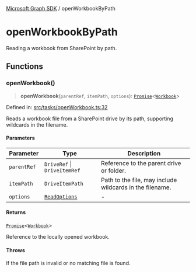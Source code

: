 [Microsoft Graph SDK](README.md) / openWorkbookByPath

# openWorkbookByPath

Reading a workbook from SharePoint by path.

## Functions

### openWorkbook()

> **openWorkbook**(`parentRef`, `itemPath`, `options`): [`Promise`](https://developer.mozilla.org/docs/Web/JavaScript/Reference/Global_Objects/Promise)\<[`Workbook`](Handle.md#workbook)\>

Defined in: [src/tasks/openWorkbook.ts:32](https://github.com/Future-Secure-AI/sharepoint-workbook/blob/main/src/tasks/openWorkbook.ts#L32)

Reads a workbook file from a SharePoint drive by its path, supporting wildcards in the filename.

#### Parameters

| Parameter | Type | Description |
| ------ | ------ | ------ |
| `parentRef` | `DriveRef` \| `DriveItemRef` | Reference to the parent drive or folder. |
| `itemPath` | `DriveItemPath` | Path to the file, may include wildcards in the filename. |
| `options` | [`ReadOptions`](Options.md#readoptions) | - |

#### Returns

[`Promise`](https://developer.mozilla.org/docs/Web/JavaScript/Reference/Global_Objects/Promise)\<[`Workbook`](Handle.md#workbook)\>

Reference to the locally opened workbook.

#### Throws

If the file path is invalid or no matching file is found.
